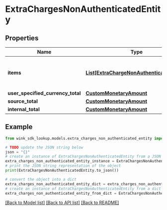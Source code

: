 # ExtraChargesNonAuthenticatedEntity


## Properties

Name | Type | Description | Notes
------------ | ------------- | ------------- | -------------
**items** | [**List[ExtraChargeNonAuthenticatedEntity]**](ExtraChargeNonAuthenticatedEntity.md) | List of extra charges that applies to the rate plan. | [optional] 
**user_specified_currency_total** | [**CustomMonetaryAmount**](CustomMonetaryAmount.md) |  | [optional] 
**source_total** | [**CustomMonetaryAmount**](CustomMonetaryAmount.md) |  | [optional] 
**internal_total** | [**CustomMonetaryAmount**](CustomMonetaryAmount.md) |  | [optional] 

## Example

```python
from wink_sdk_lookup.models.extra_charges_non_authenticated_entity import ExtraChargesNonAuthenticatedEntity

# TODO update the JSON string below
json = "{}"
# create an instance of ExtraChargesNonAuthenticatedEntity from a JSON string
extra_charges_non_authenticated_entity_instance = ExtraChargesNonAuthenticatedEntity.from_json(json)
# print the JSON string representation of the object
print(ExtraChargesNonAuthenticatedEntity.to_json())

# convert the object into a dict
extra_charges_non_authenticated_entity_dict = extra_charges_non_authenticated_entity_instance.to_dict()
# create an instance of ExtraChargesNonAuthenticatedEntity from a dict
extra_charges_non_authenticated_entity_from_dict = ExtraChargesNonAuthenticatedEntity.from_dict(extra_charges_non_authenticated_entity_dict)
```
[[Back to Model list]](../README.md#documentation-for-models) [[Back to API list]](../README.md#documentation-for-api-endpoints) [[Back to README]](../README.md)


